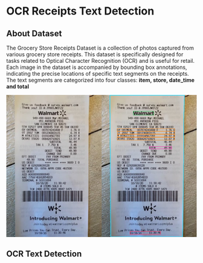# OCR Receipts Text Detection
## About Dataset
The Grocery Store Receipts Dataset is a collection of photos captured from various grocery store receipts. This dataset is specifically designed for tasks related to Optical Character Recognition (OCR) and is useful for retail.
Each image in the dataset is accompanied by bounding box annotations, indicating the precise locations of specific text segments on the receipts. The text segments are categorized into four classes: **item, store, date_time and total**

<img src="./img/data.png">

## OCR Text Detection 
